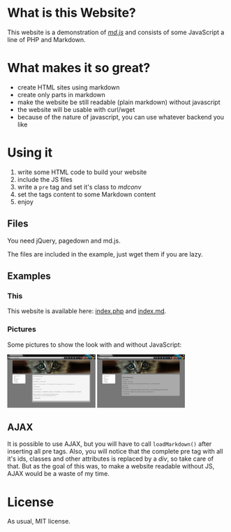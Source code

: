 # What is this Website?

This website is a demonstration of [_md.js_](https://github.com/benaryorg/md.js) and
consists of some JavaScript a line of PHP and Markdown.

# What makes it so great?

* create HTML sites using markdown
* create only parts in markdown
* make the website be still readable (plain markdown) without javascript
* the website will be usable with curl/wget
* because of the nature of javascript, you can use whatever backend you like

# Using it

1. write some HTML code to build your website
2. include the JS files
3. write a `pre` tag and set it's class to _mdconv_
4. set the tags content to some Markdown content
5. enjoy

## Files

You need jQuery, pagedown and md.js.

The files are included in the example, just wget them if you are lazy.

## Examples

### This

This website is available here: [index.php](index.txt) and [index.md](index.md).

### Pictures

Some pictures to show the look with and without JavaScript:

<a href="images/example1no.png" target="_blank"><img class="img-thumbnail" 
width="40%" alt="Example 1 without JavaScript" src="images/example1no.png"
style="display:inline;"/></a>
<a href="images/example1js.png" target="_blank"><img class="img-thumbnail" 
width="40%" alt="Example 1 with JavaScript" src="images/example1js.png"
style="display:inline;"/></a>

## AJAX

It is possible to use AJAX, but you will have to call `loadMarkdown()` after
inserting all pre tags.
Also, you will notice that the complete pre tag with all it's ids, classes and
other attributes is replaced by a _div_, so take care of that.
But as the goal of this was, to make a website readable without JS, AJAX would
be a waste of my time.

# License

As usual, MIT license.

